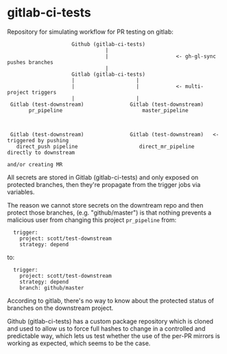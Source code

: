 # gitlab-ci-tests

Repository for simulating workflow for PR testing on gitlab:

                         Github (gitlab-ci-tests)
                                    |
                                    |                      <- gh-gl-sync pushes branches
                                    |
                         Gitlab (gitlab-ci-tests)
                         |                    |
                         |                    |            <- multi-project triggers
                         |                    |
     Gitlab (test-downstream)               Gitlab (test-downstream)
           pr_pipeline                          master_pipeline



     Gitlab (test-downstream)               Gitlab (test-downstream)   <- triggered by pushing
       direct_push pipeline                    direct_mr_pipeline         directly to downstream
                                                                          and/or creating MR

All secrets are stored in Gitlab (gitlab-ci-tests) and only exposed on protected
branches, then they're propagate from the trigger jobs via variables.

The reason we cannot store secrets on the downtream repo and then protect those branches,
(e.g. "github/master") is that nothing prevents a malicious user from changing this
project `pr_pipeline` from:

```
  trigger:
    project: scott/test-downstream
    strategy: depend
```

to:

```
  trigger:
    project: scott/test-downstream
    strategy: depend
    branch: github/master
```

According to gitlab, there's no way to know about the protected status of branches
on the downstream project.

Github (gitlab-ci-tests) has a custom package repository which is cloned and used
to allow us to force full hashes to change in a controlled and predictable way,
which lets us test whether the use of the per-PR mirrors is working as expected,
which seems to be the case.
